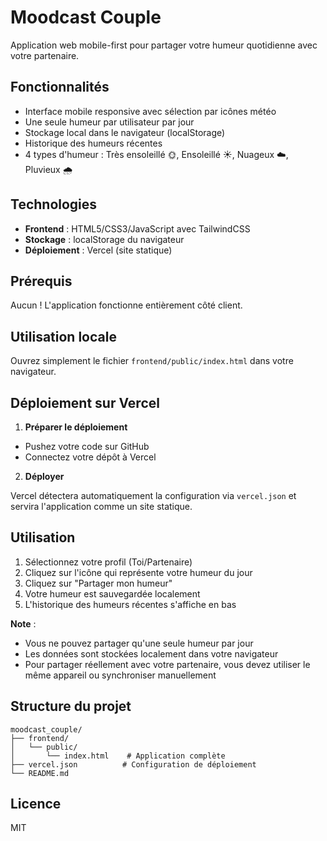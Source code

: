 # Moodcast Couple

Application web mobile-first pour partager votre humeur quotidienne avec votre partenaire.

## Fonctionnalités

- Interface mobile responsive avec sélection par icônes météo
- Une seule humeur par utilisateur par jour
- Stockage local dans le navigateur (localStorage)
- Historique des humeurs récentes
- 4 types d'humeur : Très ensoleillé 🌞, Ensoleillé ☀️, Nuageux ☁️, Pluvieux 🌧️

## Technologies

- **Frontend** : HTML5/CSS3/JavaScript avec TailwindCSS
- **Stockage** : localStorage du navigateur
- **Déploiement** : Vercel (site statique)

## Prérequis

Aucun ! L'application fonctionne entièrement côté client.

## Utilisation locale

Ouvrez simplement le fichier `frontend/public/index.html` dans votre navigateur.

## Déploiement sur Vercel

1. **Préparer le déploiement**

- Pushez votre code sur GitHub
- Connectez votre dépôt à Vercel

2. **Déployer**

Vercel détectera automatiquement la configuration via `vercel.json` et servira l'application comme un site statique.

## Utilisation

1. Sélectionnez votre profil (Toi/Partenaire)
2. Cliquez sur l'icône qui représente votre humeur du jour
3. Cliquez sur "Partager mon humeur"
4. Votre humeur est sauvegardée localement
5. L'historique des humeurs récentes s'affiche en bas

**Note** : 
- Vous ne pouvez partager qu'une seule humeur par jour
- Les données sont stockées localement dans votre navigateur
- Pour partager réellement avec votre partenaire, vous devez utiliser le même appareil ou synchroniser manuellement

## Structure du projet

```
moodcast_couple/
├── frontend/
│   └── public/
│       └── index.html    # Application complète
├── vercel.json          # Configuration de déploiement
└── README.md
```

## Licence

MIT
